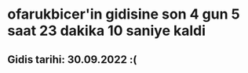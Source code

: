 # ofarukbicer'in gidisine son 4 gun 5 saat 23 dakika 10 saniye kaldi

## Gidis tarihi: 30.09.2022 :(